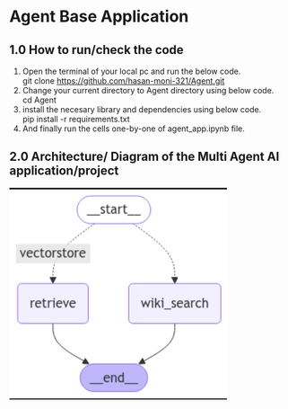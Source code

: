 # Agent Base Application

## 1.0 How to run/check the code 
1. Open the terminal of your local pc and run the below code.  
   git clone https://github.com/hasan-moni-321/Agent.git
2. Change your current directory to Agent directory using below code.  
   cd Agent
3. install the necesary library and dependencies using below code.  
   pip install -r requirements.txt
4. And finally run the cells one-by-one of agent_app.ipynb file.   

## 2.0 Architecture/ Diagram of the Multi Agent AI application/project  
![alt text](https://github.com/hasan-moni-321/Agent/blob/main/images/Screenshot%20from%202024-12-14%2023-34-48.png)  
